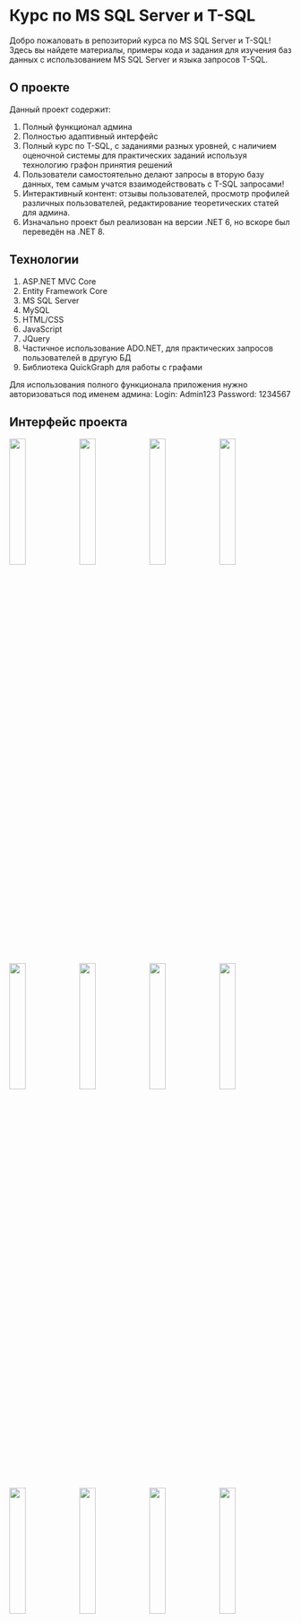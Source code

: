 # Курс по MS SQL Server и T-SQL

Добро пожаловать в репозиторий курса по MS SQL Server и T-SQL! Здесь вы найдете материалы, примеры кода и задания для изучения баз данных с использованием MS SQL Server и языка запросов T-SQL.

## О проекте
Данный проект содержит:
1. Полный функционал админа
2. Полностью адаптивный интерфейс
3. Полный курс по T-SQL, с заданиями разных уровней, с наличием оценочной системы для практических заданий используя технологию графон принятия решений
4. Пользователи самостоятельно делают запросы в вторую базу данных, тем самым учатся взаимодействовать с T-SQL запросами!
5. Интерактивный контент: отзывы пользователей, просмотр профилей различных пользователей, редактирование теоретических статей для админа.
6. Изначально проект был реализован на версии .NET 6, но вскоре был переведён на .NET 8.

## Технологии
1. ASP.NET MVC Core
2. Entity Framework Core
3. MS SQL Server
4. MySQL
6. HTML/CSS
7. JavaScript
8. JQuery
9. Частичное использование ADO.NET, для практических запросов пользователей в другую БД
10. Библиотека QuickGraph для работы с графами

Для использования полного функционала приложения нужно авторизоваться под именем админа: Login: Admin123 Password: 1234567

## Интерфейс проекта 

<img src="https://github.com/Maxim-Sedykh/SQLServerCourse/assets/125740808/e0d8bd4c-4416-4042-9171-2b8721936cf4" width=24%>
<img src="https://github.com/Maxim-Sedykh/SQLServerCourse/assets/125740808/b55acdfa-69f4-479a-93ec-30c6cc53c2fd" width=24%>
<img src="https://github.com/Maxim-Sedykh/SQLServerCourse/assets/125740808/7260a363-c867-4e86-aad4-9f0a67cedca5" width=24%>
<img src="https://github.com/Maxim-Sedykh/SQLServerCourse/assets/125740808/96bd1c9c-ea2a-4b64-a296-aa7b421d1e85" width=24%>
<img src="https://github.com/Maxim-Sedykh/SQLServerCourse/assets/125740808/158280be-79e4-4b48-b772-682d34bcf899" width=24%>
<img src="https://github.com/Maxim-Sedykh/SQLServerCourse/assets/125740808/35d75e7d-34f4-40c4-a4e2-eb6090572f25" width=24%>
<img src="https://github.com/Maxim-Sedykh/SQLServerCourse/assets/125740808/be086ca6-68c6-4dd7-91bf-1d208a47280d" width=24%>
<img src="https://github.com/Maxim-Sedykh/SQLServerCourse/assets/125740808/50205c16-a23d-4fd5-9e7f-26e042289b7c" width=24%>
<img src="https://github.com/Maxim-Sedykh/SQLServerCourse/assets/125740808/f0736349-9cf4-4ef8-9d57-b108ba7aa275" width=24%>
<img src="https://github.com/Maxim-Sedykh/SQLServerCourse/assets/125740808/9c4f51b3-27d0-4e5b-bd6d-39063ceaec75" width=24%>
<img src="https://github.com/Maxim-Sedykh/SQLServerCourse/assets/125740808/9bf8b980-4fb5-49bf-8c70-aa71a7ecf07d" width=24%>
<img src="https://github.com/Maxim-Sedykh/SQLServerCourse/assets/125740808/64fe92d8-0d84-4d52-b682-b38228ff6e6f" width=24%>












